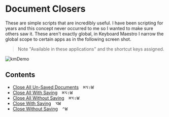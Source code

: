 # Document Closers

These are simple scripts that are incredibly useful. I have been scripting for years and this concept never occurred to me so I wanted to make sure others saw it. These aren't exactly global, in Keyboard Maestro I narrow the global scope to certain apps as in the following screen shot.

> Note "Available in these applications" and the shortcut keys assigned.

![kmDemo](../imgs/docCloser.png)

## Contents

- [Close All Un-Saved Documents][b2e66564]&emsp;<kbd>⌘</kbd><kbd>⌥</kbd><kbd>⇧</kbd><kbd>W</kbd>
- [Close All With Saving][32e368e9]&emsp;<kbd>⌘</kbd><kbd>⌥</kbd><kbd>⇧</kbd><kbd>W</kbd>
- [Close All Without Saving][9835ba43]&emsp;<kbd>⌘</kbd><kbd>⌥</kbd><kbd>⇧</kbd><kbd>W</kbd>
- [Close With Saving][a30d8624]&emsp;<kbd>⌥</kbd><kbd>W</kbd>
- [Close Without Saving][7d9d8849]&emsp;<kbd>⌃</kbd><kbd>W</kbd>

[b2e66564]: ./Close-All-Un-Saved-Documents.applescript
[32e368e9]: ./Close-All-With-Saving.applescript
[9835ba43]: ./Close-All-Without-Saving.applescript
[a30d8624]: ./Close-With-Saving.applescript
[7d9d8849]: ./Close-Without-Saving.applescript